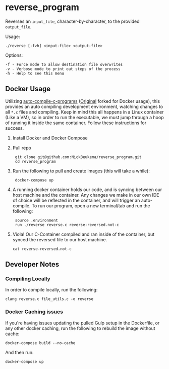 # reverse_program

Reverses an `input_file`, character-by-character, to the provided `output_file`.

Usage:

    ./reverse [-fvh] <input-file> <output-file>

Options:

    -f - Force mode to allow destination file overwrites
    -v - Verbose mode to print out steps of the process
    -h - Help to see this menu
    
## Docker Usage

Utilizing [auto-compile-c-programs](https://github.com/NickBeukema/auto-compile-c-programs) ([Original](https://github.com/mavieth/auto-compile-c-programs) forked for Docker usage), this provides an auto compiling development environment, watching changes to all `*.c` files and compiling. Keep in mind this all happens in a Linux container (Like a VM), so in order to run the executable, we must jump through a hoop of running it inside the same container. Follow these instructions for success.

1. Install Docker and Docker Compose
1. Pull repo

        git clone git@github.com:NickBeukema/reverse_program.git
        cd reverse_program

1. Run the following to pull and create images (this will take a while):

        docker-compose up
        
 1. A running docker container holds our code, and is syncing between our host machine and the container. Any changes we make in our own IDE of choice will be reflected in the container, and will trigger an auto-compile. To run our program, open a new terminal/tab and run the following:
 
         source .environment
         run ./reverse reverse.c reverse-reversed.not-c
         
  1. Viola! Our C-Container compiled and ran inside of the container, but synced the reversed file to our host machine.
  
         cat reverse-reversed.not-c
         
## Developer Notes

### Compiling Locally

In order to compile locally, run the following:

    clang reverse.c file_utils.c -o reverse
    

### Docker Caching issues

If you're having issues updating the pulled Gulp setup in the Dockerfile, or any other docker caching, run the following to rebuild the image without cache:

    docker-compose build --no-cache
    
And then run:

    docker-compose up
